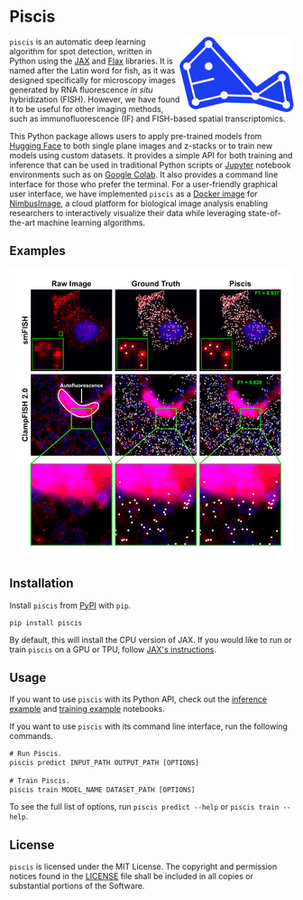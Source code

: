 # Piscis

<img src="docs/source/_static/logo.svg" width="40%" max-width="250" alt="Piscis" align="right">

`piscis` is an automatic deep learning algorithm for spot detection, written in Python using the
[JAX](https://github.com/google/jax) and [Flax](https://github.com/google/flax) libraries. It is named after the Latin
word for fish, as it was designed specifically for microscopy images generated by RNA fluorescence _in situ_
hybridization (FISH). However, we have found it to be useful for other imaging methods, such as immunofluorescence (IF)
and FISH-based spatial transcriptomics.

This Python package allows users to apply pre-trained models from [Hugging Face](https://huggingface.co/wniu/Piscis) to
both single plane images and z-stacks or to train new models using custom datasets. It provides a simple API for both
training and inference that can be used in traditional Python scripts or [Jupyter](https://jupyter.org/) notebook
environments such as on [Google Colab](https://colab.research.google.com/). It also provides a command line interface
for those who prefer the terminal. For a user-friendly graphical user interface, we have implemented `piscis` as a
[Docker image](https://github.com/arjunrajlaboratory/ImageAnalysisProject/tree/master/workers/annotations/piscis) for
[NimbusImage](https://github.com/Kitware/UPennContrast), a cloud platform for biological image analysis enabling
researchers to interactively visualize their data while leveraging state-of-the-art machine learning algorithms.


## Examples

<img src="docs/source/_static/examples.png" width="750" alt="Examples">


## Installation

Install `piscis` from [PyPI](https://pypi.org/project/piscis/) with `pip`.
```
pip install piscis
```

By default, this will install the CPU version of JAX. If you would like to run or train `piscis` on a GPU or TPU, follow
[JAX's instructions](https://github.com/google/jax#instructions).


## Usage
If you want to use `piscis` with its Python API, check out the [inference example](notebooks/run_piscis.ipynb) and
[training example](notebooks/train_piscis.ipynb) notebooks.

If you want to use `piscis` with its command line interface, run the following commands.
```
# Run Piscis.
piscis predict INPUT_PATH OUTPUT_PATH [OPTIONS]

# Train Piscis.
piscis train MODEL_NAME DATASET_PATH [OPTIONS]
```
To see the full list of options, run `piscis predict --help` or `piscis train --help`.

## License
`piscis` is licensed under the MIT License. The copyright and permission notices found in the [LICENSE](LICENSE) file
shall be included in all copies or substantial portions of the Software.